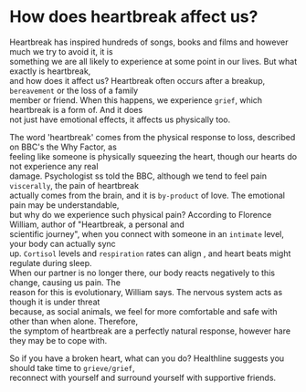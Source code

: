 # How does heartbreak affect us?

Heartbreak has inspired hundreds of songs, books and films and however much we try to avoid it, it is  
something we are all likely to experience at some point in our lives. But what exactly is heartbreak,  
and how does it affect us? Heartbreak often occurs after a breakup, `bereavement` or the loss of a family  
member or friend. When this happens, we experience `grief`, which heartbreak is a form of. And it does  
not just have emotional effects, it affects us physically too.  

The word 'heartbreak' comes from the physical response to loss, described on BBC's the Why Factor, as  
feeling like someone is physically squeezing the heart, though our hearts do not experience any real  
damage. Psychologist ss told the BBC, although we tend to feel pain `viscerally`, the pain of heartbreak  
actually comes from the brain, and it is `by-product` of love. The emotional pain may be understandable,  
but why do we experience such physical pain? According to Florence William, author of "Heartbreak, a personal and  
scientific journey", when you connect with someone in an `intimate` level, your body can actually sync  
up. `Cortisol` levels and `respiration` rates can align , and heart beats might regulate during sleep.  
When our partner is no longer there, our body reacts negatively to this change, causing us pain. The  
reason for this is evolutionary, William says.  The nervous system acts as though it is under threat  
because, as social animals, we feel for more comfortable and safe with other than when alone. Therefore,  
the symptom of heartbreak are a perfectly natural response, however hare they may be to cope with.

So if you have a broken heart, what can you do? Healthline suggests you should take time to `grieve/grief`,  
reconnect with yourself and surround yourself with supportive friends.  
